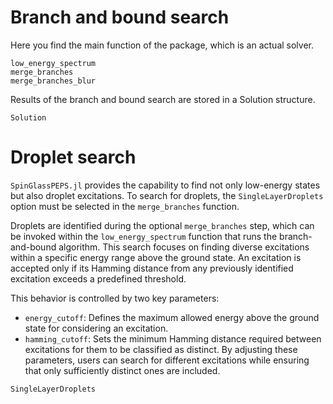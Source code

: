 # Branch and bound search
Here you find the main function of the package, which is an actual solver.

```@docs
low_energy_spectrum
merge_branches
merge_branches_blur
```
Results of the branch and bound search are stored in a Solution structure.
```@docs
Solution
```

# Droplet search
`SpinGlassPEPS.jl` provides the capability to find not only low-energy states but also droplet excitations. To search for droplets, the `SingleLayerDroplets` option must be selected in the `merge_branches` function.

Droplets are identified during the optional `merge_branches` step, which can be invoked within the `low_energy_spectrum` function that runs the branch-and-bound algorithm. This search focuses on finding diverse excitations within a specific energy range above the ground state. An excitation is accepted only if its Hamming distance from any previously identified excitation exceeds a predefined threshold.

This behavior is controlled by two key parameters:
* `energy_cutoff`: Defines the maximum allowed energy above the ground state for considering an excitation.
* `hamming_cutoff`: Sets the minimum Hamming distance required between excitations for them to be classified as distinct.
By adjusting these parameters, users can search for different excitations while ensuring that only sufficiently distinct ones are included.
```@docs
SingleLayerDroplets
```
